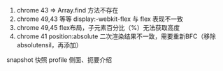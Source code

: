 
1. chrome 43 => Array.find 方法不存在
2. chrome 49,43 等等 display:-webkit-flex 与 flex 表现不一致
3. chrome 49,45 flex布局，子元素百分比（%）无法获取高度
4. chrome 41  position:absolute 二次渲染结果不一致，需要重新BFC（移除absolutensil，再添加）




snapshot 快照
profile 侧面、扼要介绍